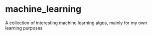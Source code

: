 # machine_learning
A collection of interesting machine learning algos, mainly for my own learning purposes
